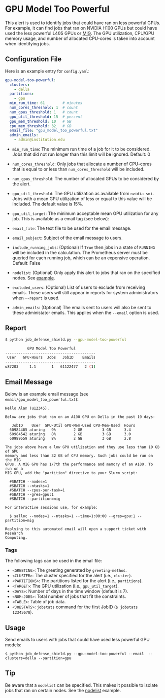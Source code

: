 # GPU Model Too Powerful

This alert is used to identify jobs that could have ran on less powerful GPUs.
For example, it can find jobs that ran on NVIDIA H100 GPUs but could have
used the less powerful L40S GPUs or [MIG](https://www.nvidia.com/en-us/technologies/multi-instance-gpu/).
The GPU utilization, CPU/GPU memory usage, and number of allocated CPU-cores
is taken into account when identifying jobs.

## Configuration File

Here is an example entry for `config.yaml`:

```yaml
gpu-model-too-powerful:
  clusters:
    - della
  partitions:
    - gpu
  min_run_time: 61        # minutes
  num_cores_threshold: 1  # count
  num_gpus_threshold: 1   # count
  gpu_util_threshold: 15  # percent
  gpu_mem_threshold: 10   # GB
  cpu_mem_threshold: 32   # GB
  email_file: "gpu_model_too_powerful.txt"
  admin_emails:
    - admin@institution.edu
```

- `min_run_time`: The minimum run time of a job for it to be considered. Jobs that did not run longer
than this limit will be ignored. Default: 0

- `num_cores_threshold`: Only jobs that allocate a number of CPU-cores that is equal to or less than `num_cores_threshold` will be included.

- `num_gpus_threshold`: The number of allocated GPUs to be considered by the alert.

- `gpu_util_threshold`:  The GPU utilization as available from `nvidia-smi`. Jobs with a mean GPU utilization of less or equal to this value will be included. The default value is 15%.

- `gpu_util_target`: The minimum acceptable mean GPU utilization for any job. This is available as a email tag (see below):

- `email_file`: The text file to be used for the email message.

- `email_subject`: Subject of the email message to users.

- `include_running_jobs`: (Optional) If `True` then jobs in a state of `RUNNING` will be included in the calculation. The Prometheus server must be queried for each running job, which can be an expensive operation. Default: False

- `nodelist`: (Optional) Only apply this alert to jobs that ran on the specified nodes. See [example](../nodelist.md).

- `excluded_users`: (Optional) List of users to exclude from receiving emails. These users will still appear
in reports for system administrators when `--report` is used.

- `admin_emails`: (Optional) The emails sent to users will also be sent to these administator emails. This applies when the `--email` option is used.

## Report

```bash
$ python job_defense_shield.py --gpu-model-too-powerful

          GPU Model Too Powerful         
-----------------------------------------
 User   GPU-Hours  Jobs   JobID    Emails
-----------------------------------------
u87203     1.1       1   61122477   2 (1)
```

## Email Message

Below is an example email message (see `email/gpu_model_too_powerful.txt`):

```
Hello Alan (u12345),

Below are jobs that ran on an A100 GPU on Della in the past 10 days:

   JobID    User  GPU-Util GPU-Mem-Used CPU-Mem-Used  Hours
  60984405 aturing   9%        2 GB         3 GB      3.4  
  60984542 aturing   8%        2 GB         3 GB      3.0  
  60989559 aturing   8%        2 GB         3 GB      2.8  

The jobs above have a low GPU utilization and they use less than 10 GB of GPU
memory and less than 32 GB of CPU memory. Such jobs could be run on the MIG
GPUs. A MIG GPU has 1/7th the performance and memory of an A100. To run on a
MIG GPU, add the "partition" directive to your Slurm script:

  #SBATCH --nodes=1
  #SBATCH --ntasks=1
  #SBATCH --cpus-per-task=1
  #SBATCH --gres=gpu:1
  #SBATCH --partition=mig

For interactive sessions use, for example:

  $ salloc --nodes=1 --ntasks=1 --time=1:00:00 --gres=gpu:1 --partition=mig

Replying to this automated email will open a support ticket with Research
Computing.
```

### Tags

The following tags can be used in the email file:

- `<GREETING>`: The greeting generated by `greeting-method`.
- `<CLUSTER>`: The cluster specified for the alert (i.e., `cluster`).
- `<PARTITIONS>`: The partitions listed for the alert (i.e., `partitions`).
- `<TARGET>`: The GPU utilization (i.e., `gpu_util_target`).
- `<DAYS>`: Number of days in the time window (default is 7).
- `<NUM-JOBS>`: Total number of jobs that fit the constraints.
- `<TABLE>`: Table of job data.
- `<JOBSTATS>`: `jobstats` command for the first JobID (`$ jobstats 12345678`).

## Usage

Send emails to users with jobs that could have used less powerful GPU models:

```
$ python job_defense_shield.py --gpu-model-too-powerful --email  --clusters=della --partition=gpu
```

## Tip

Be aware that a `nodelist` can be specified. This makes it possible to isolate jobs that ran on certain nodes. See the [nodelist](../nodelist) example.
